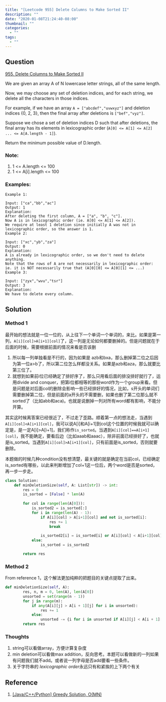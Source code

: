 ```yaml
---
title: "[Leetcode 955] Delete Columns to Make Sorted II"
description: ""
date: "2020-01-08T21:24:40-08:00"
thumbnail: ""
categories:
  - ""
tags:
  - ""
---
```



## Question

[955. Delete Columns to Make Sorted II](https://leetcode.com/problems/delete-columns-to-make-sorted-ii/)

We are given an array A of N lowercase letter strings, all of the same length.

Now, we may choose any set of deletion indices, and for each string, we delete all the characters in those indices.

For example, if we have an array `A = ["abcdef","uvwxyz"]` and deletion indices {0, 2, 3}, then the final array after deletions is `["bef","vyz"]`.

Suppose we chose a set of deletion indices D such that after deletions, the final array has its elements in lexicographic order (`A[0] <= A[1] <= A[2] ... <= A[A.length - 1]`).

Return the minimum possible value of D.length.



### Note:

1. 1 <= A.length <= 100
1. 1 <= A[i].length <= 100


### Examples:

```
Example 1:

Input: ["ca","bb","ac"]
Output: 1
Explanation: 
After deleting the first column, A = ["a", "b", "c"].
Now A is in lexicographic order (ie. A[0] <= A[1] <= A[2]).
We require at least 1 deletion since initially A was not in lexicographic order, so the answer is 1.
Example 2:

Input: ["xc","yb","za"]
Output: 0
Explanation: 
A is already in lexicographic order, so we don't need to delete anything.
Note that the rows of A are not necessarily in lexicographic order:
ie. it is NOT necessarily true that (A[0][0] <= A[0][1] <= ...)
Example 3:

Input: ["zyx","wvu","tsr"]
Output: 3
Explanation: 
We have to delete every column.
```


## Solution


### Method 1
最开始的想法就是一位一位的，从上往下一个单词一个单词的，来比。如果是第一列，`A[i][col]>A[i+1][col]`了，这一列是无论如何都要删掉的。但是问题就在于后面的时候，需要根据前面的情况来看是否该删

1. 所以每一列单独看是不行的，因为如果是 azb和bxa，那么删掉第二位之后因为第一位a>b了，所以第二位怎么样都没关系。如果是azb和aza，那么就要比第三位了。
2. 就想到如果前i位已经确定了排好序了，那么只用看后面的排没排好就行了，运用divide and conquer，把第i位都相等的那些word作为一个group来看。但是问题是对后面col的删除会影响一些已经排好的情况，比如，s开头的单词们需要删掉第二位，但是前面的a开头的不需要删，如果也删了第二位那么就不sorted了（比如abb和aca)。也就是说删掉一列对所有word都有影响，不能分开算。

其实这时候离答案已经很近了，不过走了歪路。顺着第一点的想法走，当遇到`A[i][col]<A[i+1][col]`，我可以说A[i]和A[i+1]到col这个位置的时候我就可以确定是，是一定A[i]>A[i+1]，我们称作`is_sorted`。当遇到`A[i][col]==A[i+1][col]`，我不能确定，要看后边（比如aaab和aaac），除非前面已经排好了，也就是is_sorted。当遇到`A[i][col]>A[i+1][col]`，只有前面是is_sorted，否则就要删除。


本题做的时候几种condition没有想清楚，最关键的就是确定在当前col，已经确定is_sorted有哪些，以此来判断增加了col+1这一位后，两个word是否是sorted，再一步一步走。


```python
class Solution:
    def minDeletionSize(self, A: List[str]) -> int:
        res = 0
        is_sorted = [False] * len(A)
        
        for col in range(len(A[0])):
            is_sorted2 = is_sorted[:]
            for i in range(len(A) - 1):
                if A[i][col] > A[i+1][col] and not is_sorted[i]:
                    res += 1
                    break
                
                is_sorted2[i] = is_sorted[i] or A[i][col] < A[i+1][col]
            else:
                is_sorted = is_sorted2

        return res
```

### Method 2
From reference 1，这个解法更加纯粹的把题目的关键点提取了出来。

```python
def minDeletionSize(self, A):
        res, n, m = 0, len(A), len(A[0])
        unsorted = set(range(n - 1))
        for j in range(m):
            if any(A[i][j] > A[i + 1][j] for i in unsorted):
                res += 1
            else:
                unsorted -= {i for i in unsorted if A[i][j] < A[i + 1][j]}
        return res
```


### Thoughts
1. string可以看做array，方便计算复杂度
2. min deletion可以看做max addition，反向思考。本题可以看做新的一列如果有问题我们就不add。或者说一列字母是否add要看一些条件。
3. 关于字符串的 *lexicographic order*永远只有和紧挨的上下两个有关

## Reference
1. [[Java/C++/Python] Greedy Solution, O(MN)
](https://leetcode.com/problems/delete-columns-to-make-sorted-ii/discuss/203182/JavaC%2B%2BPython-Greedy-Solution-O(MN))